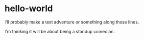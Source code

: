 hello-world
===========

I'll probably make a text adventure or something along those lines.

I'm thinking it will be about being a standup comedian.
